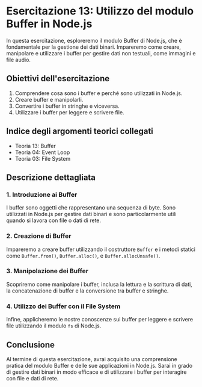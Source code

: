# Esercitazione 13: Utilizzo del modulo Buffer in Node.js

In questa esercitazione, esploreremo il modulo Buffer di Node.js, che è fondamentale per la gestione dei dati binari. Impareremo come creare, manipolare e utilizzare i buffer per gestire dati non testuali, come immagini e file audio.

## Obiettivi dell'esercitazione

1. Comprendere cosa sono i buffer e perché sono utilizzati in Node.js.
2. Creare buffer e manipolarli.
3. Convertire i buffer in stringhe e viceversa.
4. Utilizzare i buffer per leggere e scrivere file.

## Indice degli argomenti teorici collegati

- Teoria 13: Buffer
- Teoria 04: Event Loop
- Teoria 03: File System

## Descrizione dettagliata

### 1. Introduzione ai Buffer
I buffer sono oggetti che rappresentano una sequenza di byte. Sono utilizzati in Node.js per gestire dati binari e sono particolarmente utili quando si lavora con file o dati di rete.

### 2. Creazione di Buffer
Impareremo a creare buffer utilizzando il costruttore `Buffer` e i metodi statici come `Buffer.from()`, `Buffer.alloc()`, e `Buffer.allocUnsafe()`.

### 3. Manipolazione dei Buffer
Scopriremo come manipolare i buffer, inclusa la lettura e la scrittura di dati, la concatenazione di buffer e la conversione tra buffer e stringhe.

### 4. Utilizzo dei Buffer con il File System
Infine, applicheremo le nostre conoscenze sui buffer per leggere e scrivere file utilizzando il modulo `fs` di Node.js.

## Conclusione
Al termine di questa esercitazione, avrai acquisito una comprensione pratica del modulo Buffer e delle sue applicazioni in Node.js. Sarai in grado di gestire dati binari in modo efficace e di utilizzare i buffer per interagire con file e dati di rete.